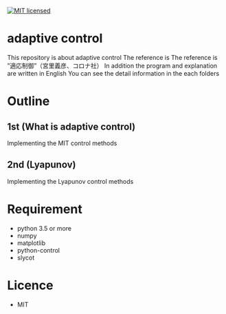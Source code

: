 [![MIT licensed](https://img.shields.io/badge/license-MIT-blue.svg)](LICENSE)
# adaptive control
This repository is about adaptive control
The reference is The reference is ”適応制御”（宮里義彦、コロナ社）
In addition the program and explanation are written in English
You can see the detail information in the each folders

# Outline
## 1st (What is adaptive control)
Implementing the MIT control methods

## 2nd (Lyapunov)
Implementing the Lyapunov control methods

# Requirement
- python 3.5 or more
- numpy
- matplotlib
- python-control
- slycot

# Licence
- MIT